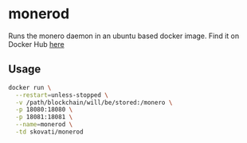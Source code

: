 # monerod

Runs the monero daemon in an ubuntu based docker image. Find it on Docker Hub [here](https://hub.docker.com/r/skovati/monerod)

## Usage
```bash
docker run \
  --restart=unless-stopped \
  -v /path/blockchain/will/be/stored:/monero \
  -p 18080:18080 \
  -p 18081:18081 \
  --name=monerod \
  -td skovati/monerod
```

